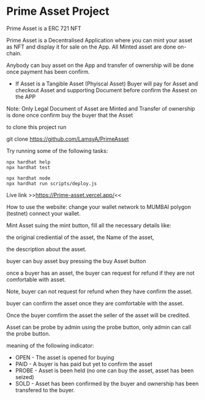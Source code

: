 # Prime Asset Project

Prime Asset is a ERC 721 NFT

Prime Asset is a Decentralised Application where you can mint your asset as NFT and display it for sale on
the App. All Minted asset are done on-chain.

Anybody can buy asset on the App and transfer of ownership will be done once payment has been confirm.

- If Asset is a Tangible Asset (Phyiscal Asset) Buyer will pay for Asset and checkout Asset and
  supporting Document before confirm the Assest on the APP

Note: Only Legal Document of Asset are Minted and Transfer of ownership is done once confirm buy the buyer
that the Asset

to clone this project run

git clone https://github.com/LamsyA/PrimeAsset

Try running some of the following tasks:

```shell
npx hardhat help
npx hardhat test

npx hardhat node
npx hardhat run scripts/deploy.js
```

Live link >>https://Prime-asset.vercel.app/<<

How to use the website:
change your wallet network to MUMBAI polygon (testnet)
connect your wallet.

Mint Asset suing the mint button, fill all the necessary details like:

the original crediential of the asset, the Name of the asset,

the description about the asset.

buyer can buy asset buy pressing the buy Asset button

once a buyer has an asset, the buyer can request for refund if they are not comfortable with asset.

Note, buyer can not request for refund when they have confirm the asset.

buyer can confirm the asset once they are comfortable with the asset.

Once the buyer comfirm the asset the seller of the asset will be credited.

Asset can be probe by admin using the probe button, only admin can call the probe button.

meaning of the following indicator:

- OPEN - The asset is opened for buying
- PAID - A buyer is has paid but yet to confirm the asset
- PROBE - Asset is been held (no one can buy the asset, asset has been seized)
- SOLD - Asset has been confirmed by the buyer and ownership has been transfered to the buyer.
